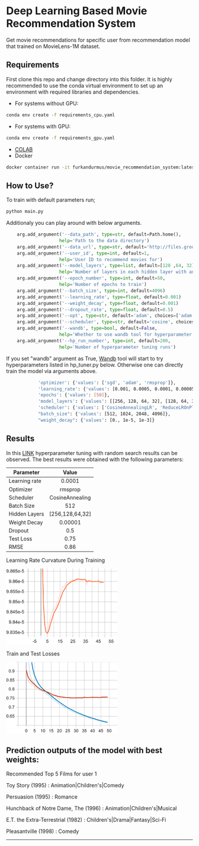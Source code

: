 
# Deep Learning Based Movie Recommendation System

Get movie recommendations for specific user from recommendation model that trained on MovieLens-1M dataset.

## Requirements

First clone this repo and change directory into this folder. It is highly recommended to use the conda virtual environment to set up an environment with required libraries and dependencies. 

- For systems without GPU:
```bash
conda env create -f requirements_cpu.yaml
```
- For systems with GPU:
```bash
conda env create -f requirements_gpu.yaml
```
- [COLAB](https://colab.research.google.com/drive/1NubvnjrdFdfwYP09N6zl-LA-FuKikm4m?usp=sharing)
- Docker
```bash
docker container run -it furkandurmus/movie_recommendation_system:latest
```


## How to Use?
To train with default parameters run;
```bash
python main.py
```

Additionaly you can play around with below arguments. 
```python
    arg.add_argument('--data_path', type=str, default=Path.home(), 
                    help='Path to the data directory')
    arg.add_argument('--data_url', type=str, default='http://files.grouplens.org/datasets/movielens/ml-1m.zip')
    arg.add_argument('--user_id', type=int, default=1, 
                    help='User ID to recommend movies for')
    arg.add_argument('--model_layers', type=list, default=[128 ,64, 32], 
                    help='Number of layers in each hidden layer with any desired depth')
    arg.add_argument('--epoch_number', type=int, default=50, 
                    help='Number of epochs to train')
    arg.add_argument('--batch_size', type=int, default=4096)
    arg.add_argument('--learning_rate', type=float, default=0.001)
    arg.add_argument('--weight_decay', type=float, default=0.001)
    arg.add_argument('--dropout_rate', type=float, default=0.5)
    arg.add_argument('--opt', type=str, default='adam', choices=['adam', 'sgd', 'rmsprop'])
    arg.add_argument('--scheduler', type=str, default='cosine', choices=['cosine', 'reduce'])
    arg.add_argument('--wandb', type=bool, default=False, 
                    help='Whether to use wandb tool for hyperparameter tuning')
    arg.add_argument('--hp_run_number', type=int, default=200,
                    help='Number of hyperparameter tuning runs')
```
If you set "wandb" argument as True,  [Wandb](https://wandb.ai/site) tool will start to try hyperparameters listed in hp_tuner.py below. Otherwise one can directly train the model via arguments above.
```bash
            'optimizer': {'values': ['sgd', 'adam', 'rmsprop']},
            'learning_rate': {'values': [0.001, 0.0005, 0.0001, 0.00005]},
            'epochs': {'values': [50]},
            'model_layers': {'values': [[256, 128, 64, 32], [128, 64, 32], [64, 32]]},
            'scheduler': {'values': ['CosineAnnealingLR', 'ReduceLROnPlateau']},
            "batch_size": {'values': [512, 1024, 2048, 4096]},
            "weight_decay": {'values': [0., 1e-5, 1e-3]}
```

## Results
In this [LINK](https://wandb.ai/furkandurmus/RecommendationSystem?workspace=user-furkandurmus) hyperparameter tuning with random search results can be observed.  The best results were obtained with the following parameters:

| Parameter     |      Value      |
|---------------|:---------------:|
| Learning rate |      0.0001     |
| Optimizer     |      rmsprop    |
| Scheduler     | CosineAnnealing |
| Batch Size    |       512       |
| Hidden Layers | [256,128,64,32] |
| Weight Decay  |      0.00001    |
| Dropout       |      0.5        |
| Test Loss     |      0.75       |
| RMSE          |      0.86       |

Learning Rate Curvature During Training

<img src="images/LR.png" width="300px"/>

Train and Test Losses

<img src="images/Loss.png" width="300px"/>


Prediction outputs of the model with best weights:
------------------------------------------------------------
Recommended Top 5 Films for user 1


Toy Story (1995) : Animation|Children's|Comedy


Persuasion (1995) : Romance


Hunchback of Notre Dame, The (1996) : Animation|Children's|Musical


E.T. the Extra-Terrestrial (1982) : Children's|Drama|Fantasy|Sci-Fi


Pleasantville (1998) : Comedy


------------------------------------------------------------
